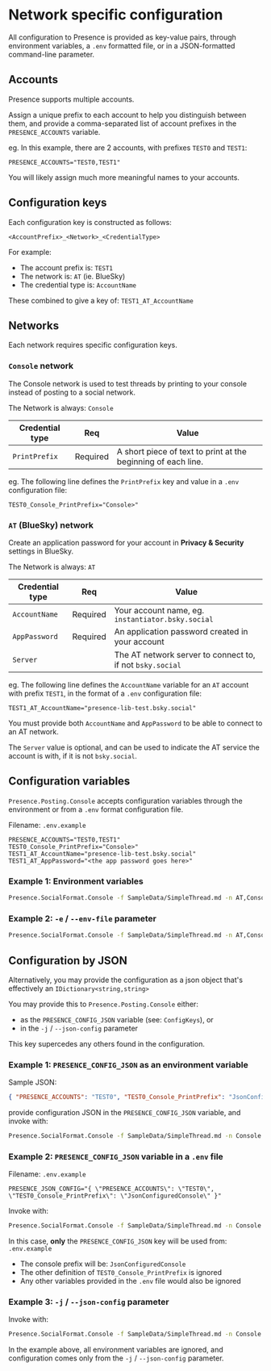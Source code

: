 # Network specific configuration

All configuration to Presence is provided as key-value pairs, through environment variables, a `.env` formatted file, or in a JSON-formatted command-line parameter.

## Accounts

Presence supports multiple accounts.

Assign a unique prefix to each account to help you distinguish between them, and provide a comma-separated list of account prefixes in the `PRESENCE_ACCOUNTS` variable.

eg. In this example, there are 2 accounts, with prefixes `TEST0` and `TEST1`:

```env
PRESENCE_ACCOUNTS="TEST0,TEST1"
```

You will likely assign much more meaningful names to your accounts.

## Configuration keys

Each configuration key is constructed as follows:

```
<AccountPrefix>_<Network>_<CredentialType>
```

For example:

- The account prefix is: `TEST1`
- The network is: `AT` (ie. BlueSky)
- The credential type is: `AccountName`

These combined to give a key of: `TEST1_AT_AccountName`

## Networks

Each network requires specific configuration keys.

### `Console` network

The Console network is used to test threads by printing to your console instead of posting to a social network.

The Network is always: `Console`

| Credential type | Req      | Value                                                         |
| --------------- | -------- | ------------------------------------------------------------- |
| `PrintPrefix`   | Required | A short piece of text to print at the beginning of each line. |

eg. The following line defines the `PrintPrefix` key and value in a `.env` configuration file:

```env
TEST0_Console_PrintPrefix="Console>"
```

### `AT` (BlueSky) network

Create an application password for your account in **Privacy & Security** settings in BlueSky.

The Network is always: `AT`

| Credential type | Req      | Value                                                     |
| --------------- | -------- | --------------------------------------------------------- |
| `AccountName`   | Required | Your account name, eg. `instantiator.bsky.social`         |
| `AppPassword`   | Required | An application password created in your account           |
| `Server`        |          | The AT network server to connect to, if not `bsky.social` |

eg. The following line defines the `AccountName` variable for an `AT` account with prefix `TEST1`, in the format of a `.env` configuration file:

```env
TEST1_AT_AccountName="presence-lib-test.bsky.social"
```

You must provide both `AccountName` and `AppPassword` to be able to connect to an AT network.

The `Server` value is optional, and can be used to indicate the AT service the account is with, if it is not `bsky.social`.

## Configuration variables

`Presence.Posting.Console` accepts configuration variables through the environment or from a `.env` format configuration file.

Filename: `.env.example`

```env
PRESENCE_ACCOUNTS="TEST0,TEST1"
TEST0_Console_PrintPrefix="Console>"
TEST1_AT_AccountName="presence-lib-test.bsky.social"
TEST1_AT_AppPassword="<the app password goes here>"
```

### Example 1: Environment variables

```bash
Presence.SocialFormat.Console -f SampleData/SimpleThread.md -n AT,Console | Presence.Posting.Console
```

### Example 2: `-e` / `--env-file` parameter

```bash
Presence.SocialFormat.Console -f SampleData/SimpleThread.md -n AT,Console | Presence.Posting.Console -e .env.example
```

## Configuration by JSON

Alternatively, you may provide the configuration as a json object that's effectively an `IDictionary<string,string>`

You may provide this to `Presence.Posting.Console` either:

* as the `PRESENCE_CONFIG_JSON` variable (see: `ConfigKeys`), or
* in the `-j` / `--json-config` parameter

This key supercedes any others found in the configuration.

### Example 1: `PRESENCE_CONFIG_JSON` as an environment variable

Sample JSON:

```json
{ "PRESENCE_ACCOUNTS": "TEST0", "TEST0_Console_PrintPrefix": "JsonConfiguredConsole" }
```

provide configuration JSON in the `PRESENCE_CONFIG_JSON` variable, and invoke with:

```bash
Presence.SocialFormat.Console -f SampleData/SimpleThread.md -n Console | Presence.Posting.Console
```

### Example 2: `PRESENCE_CONFIG_JSON` variable in a `.env` file

Filename: `.env.example`

```env
PRESENCE_JSON_CONFIG="{ \"PRESENCE_ACCOUNTS\": \"TEST0\", \"TEST0_Console_PrintPrefix\": \"JsonConfiguredConsole\" }"
```

Invoke with:

```bash
Presence.SocialFormat.Console -f SampleData/SimpleThread.md -n Console | Presence.Posting.Console -e .env.example
```

In this case, **only** the `PRESENCE_CONFIG_JSON` key will be used from: `.env.example`

* The console prefix will be: `JsonConfiguredConsole`
* The other definition of `TEST0_Console_PrintPrefix` is ignored
* Any other variables provided in the `.env` file would also be ignored

### Example 3: `-j` / `--json-config` parameter

Invoke with:

```bash
Presence.SocialFormat.Console -f SampleData/SimpleThread.md -n Console | Presence.Posting.Console -j "{ \"PRESENCE_ACCOUNTS\": \"TEST0\", \"TEST0_Console_PrintPrefix\": \"JsonConfiguredConsole\" }"
```

In the example above, all environment variables are ignored, and configuration comes only from the `-j` / `--json-config` parameter.